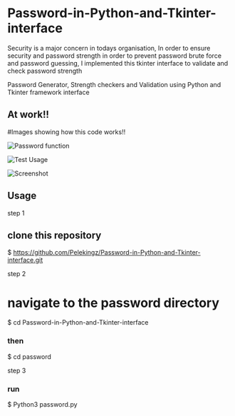 # Password-in-Python-and-Tkinter-interface

Security is a major concern in todays organisation, In order to ensure security and password strength in order to prevent password brute force and password guessing, I implemented this tkinter interface to validate and check password strength

Password Generator, Strength checkers and Validation using Python and Tkinter framework interface

## At work!!
#Images showing how this code works!!

![Password function](./Password-in-Python-and-Tkinter-interface/Passfunction.png)

![Test Usage](./Password-in-Python-and-Tkinter-interface/password.png)

![Screenshot](./Password-in-Python-and-Tkinter-interface/StrengthCheck.png)




## Usage

step 1

## clone this repository
$ https://github.com/Pelekingz/Password-in-Python-and-Tkinter-interface.git


step 2 
# navigate to the password directory
$ cd Password-in-Python-and-Tkinter-interface
### then
$ cd password

step 3 
### run
$ Python3 password.py
